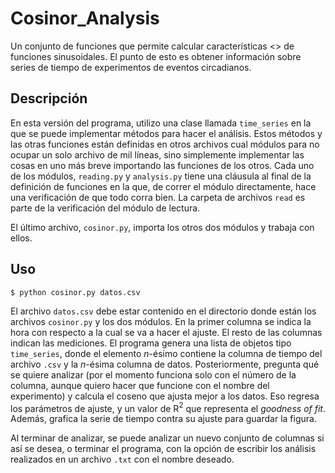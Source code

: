 # Cosinor_Analysis
Un conjunto de funciones que permite calcular características <<interesantes>> de funciones sinusoidales. El punto de esto es
obtener información sobre series de tiempo de experimentos de eventos circadianos.

## Descripción

En esta versión del programa, utilizo una clase llamada ```time_series``` en la que se puede implementar métodos para hacer el 
análisis. Estos métodos y las otras funciones están definidas en otros archivos cual módulos para no ocupar un solo archivo de mil 
líneas, sino simplemente implementar las cosas en uno más breve importando las funciones de los otros. Cada uno de los módulos, 
```reading.py``` y ```analysis.py``` tiene una cláusula al final de la definición de funciones en la que, de correr el módulo 
directamente, hace una verificación de que todo corra bien. La carpeta de archivos ```read``` es parte de la verificación del 
módulo de lectura.

El último archivo, ```cosinor.py```, importa los otros dos módulos y trabaja con ellos.

## Uso

    
    $ python cosinor.py datos.csv
    

El archivo ```datos.csv``` debe estar contenido en el directorio donde están los archivos ```cosinor.py``` y los dos módulos.
En la primer columna se indica la hora con respecto a la cual se va a hacer el ajuste. El resto de las columnas indican las 
mediciones. El programa genera una lista de objetos tipo ```time_series```, donde el elemento $n$-ésimo contiene la columna de 
tiempo del archivo ```.csv``` y la $n$-ésima columna de datos. Posteriormente, pregunta qué se quiere analizar (por el momento
funciona solo con el número de la columna, aunque quiero hacer que funcione con el nombre del experimento) y calcula el coseno que
ajusta mejor a los datos. Eso regresa los parámetros de ajuste, y un valor de R$^2$ que representa el *goodness of fit*. Además, grafica la serie de tiempo contra su ajuste para guardar la figura.

Al terminar de analizar, se puede analizar un nuevo conjunto de columnas si así se desea, o terminar el programa, con la opción de 
escribir los análisis realizados en un archivo ```.txt``` con el nombre deseado.
